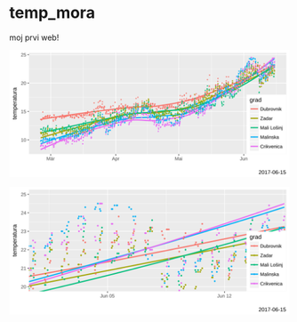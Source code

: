 # temp_mora
moj prvi web!

![temperatura mora](graf/temp_graf.svg)

![temperatura mora - zadnjih tjedan dana](graf/temp_graf_zoom.svg)
